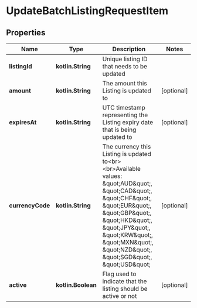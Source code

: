 
# UpdateBatchListingRequestItem

## Properties
| Name | Type | Description | Notes |
| ------------ | ------------- | ------------- | ------------- |
| **listingId** | **kotlin.String** | Unique listing ID that needs to be updated |  |
| **amount** | **kotlin.String** | The amount this Listing is updated to |  [optional] |
| **expiresAt** | **kotlin.String** | UTC timestamp representing the Listing expiry date that is being updated to |  [optional] |
| **currencyCode** | **kotlin.String** | The currency this Listing is updated to&lt;br&gt;&lt;br&gt;Available values: \&quot;AUD\&quot;, \&quot;CAD\&quot;, \&quot;CHF\&quot;, \&quot;EUR\&quot;, \&quot;GBP\&quot;, \&quot;HKD\&quot;, \&quot;JPY\&quot;, \&quot;KRW\&quot;, \&quot;MXN\&quot;, \&quot;NZD\&quot;, \&quot;SGD\&quot;, \&quot;USD\&quot; |  [optional] |
| **active** | **kotlin.Boolean** | Flag used to indicate that the listing should be active or not |  [optional] |



